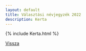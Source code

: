 ```yaml
---
layout: default
title: Választási névjegyzék 2022
description: Kerta
---
```


{% include Kerta.html %}

[Vissza](./)